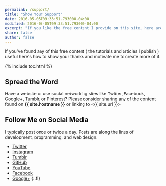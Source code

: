 ```yaml
---
permalink: /support/
title: "Show Your Support"
date: 2016-05-05T09:33:51.793000-04:00
modified: 2016-05-05T09:33:51.793000-04:00
excerpt: "If you like the free content I provide on this site, here are some great ways to show your support and motivate me to create more of it."
share: false
author: false
---
```


If you've found any of this free content ( the tutorials and articles I publish ) useful here's how to show your thanks and motivate me to create more of it.

{% include toc.html %}

## Spread the Word

Have a website or use social networking sites like Twitter, Facebook, Google+, Tumblr, or Pinterest? Please consider sharing any of the content found on **{{ site.hostname }}** or linking to <{{ site.url }}>

## Follow Me on Social Media

I typically post once or twice a day. Posts are along the lines of development, programming, and web design.

* [Twitter](https://twitter.com/akasralikar)
* [Instagram](https://instagram.com/anirudha.kasralikar/)
* [Tumblr](http://anirudha-kasralikar.tumblr.com/)
* [GitHub](https://github.com/akasralikar)
* [YouTube](https://www.youtube.com/user/anirudhakasralikar)
* [Facebook](https://facebook.com/anirudha.kasralikar)
* [Google+](https://plus.google.com/111282613185924513271)
{:.fl}

